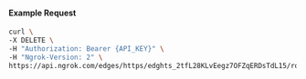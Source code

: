 <!-- Code generated for API Clients. DO NOT EDIT. -->

#### Example Request

```bash
curl \
-X DELETE \
-H "Authorization: Bearer {API_KEY}" \
-H "Ngrok-Version: 2" \
https://api.ngrok.com/edges/https/edghts_2tfL28KLvEegz7OFZqERDsTdL15/routes/edghtsrt_2tfL23EAOAEntADwTXzLZLbHDBH/response_headers
```
